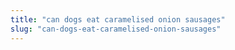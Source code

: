 ```yaml
---
title: "can dogs eat caramelised onion sausages"
slug: "can-dogs-eat-caramelised-onion-sausages"
---
```


